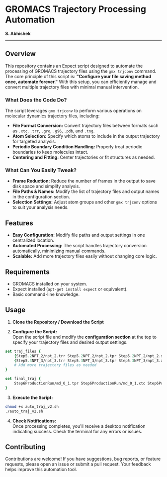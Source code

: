 # GROMACS Trajectory Processing Automation
**S. Abhishek**  

---

## Overview

This repository contains an Expect script designed to automate the processing of GROMACS trajectory files using the `gmx trjconv` command. The core principle of this script is: **"Configure your file saving method once, automate forever."** With this setup, you can efficiently manage and convert multiple trajectory files with minimal manual intervention.

### What Does the Code Do?

The script leverages `gmx trjconv` to perform various operations on molecular dynamics trajectory files, including:

- **File Format Conversion:** Convert trajectory files between formats such as `.xtc`, `.trr`, `.gro`, `.g96`, `.pdb`, and `.tng`.
- **Atom Selection:** Specify which atoms to include in the output trajectory for targeted analysis.
- **Periodic Boundary Condition Handling:** Properly treat periodic boundaries to keep molecules intact.
- **Centering and Fitting:** Center trajectories or fit structures as needed.

### What Can You Easily Tweak?

- **Frame Reduction:** Reduce the number of frames in the output to save disk space and simplify analysis.
- **File Paths & Names:** Modify the list of trajectory files and output names in the configuration section.
- **Selection Settings:** Adjust atom groups and other `gmx trjconv` options to suit your analysis needs.

## Features

- **Easy Configuration:** Modify file paths and output settings in one centralized location.
- **Automated Processing:** The script handles trajectory conversion automatically, minimizing manual commands.
- **Scalable:** Add more trajectory files easily without changing core logic.

## Requirements

- GROMACS installed on your system.
- Expect installed (`apt-get install expect` or equivalent).
- Basic command-line knowledge.

## Usage

1. **Clone the Repository / Download the Script**

2. **Configure the Script:**  
Open the script file and modify the **configuration section** at the top to specify your trajectory files and desired output settings.

```tcl
set traj_files {
    {Step5.2NPT_2/npt_2.trr Step5.2NPT_2/npt_2.tpr Step5.2NPT_2/npt_2.xtc}
    {Step5.3NPT_3/npt_3.trr Step5.3NPT_3/npt_3.tpr Step5.3NPT_3/npt_3.xtc}
    # Add more trajectory files as needed
}

set final_traj {
    Step6ProductionRun/md_0_1.tpr Step6ProductionRun/md_0_1.xtc Step6ProductionRun/md_0_1_ByCommand.xtc
}
```

3. **Execute the Script:**

```bash
chmod +x auto_traj_v2.sh
./auto_traj_v2.sh
```

4. **Check Notifications:**  
Once processing completes, you'll receive a desktop notification indicating success. Check the terminal for any errors or issues.


## Contributing

Contributions are welcome! If you have suggestions, bug reports, or feature requests, please open an issue or submit a pull request. Your feedback helps improve this automation tool.
